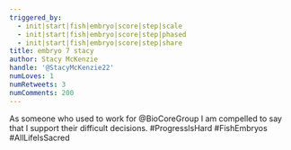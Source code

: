 ```yaml
---
triggered_by:
  - init|start|fish|embryo|score|step|scale
  - init|start|fish|embryo|score|step|phased
  - init|start|fish|embryo|score|step|share
title: embryo 7 stacy
author: Stacy McKenzie
handle: '@StacyMcKenzie22'
numLoves: 1
numRetweets: 3
numComments: 200
---
```

As someone who used to work for @BioCoreGroup I am compelled to say that I support their difficult decisions. #ProgressIsHard #FishEmbryos #AllLifeIsSacred
